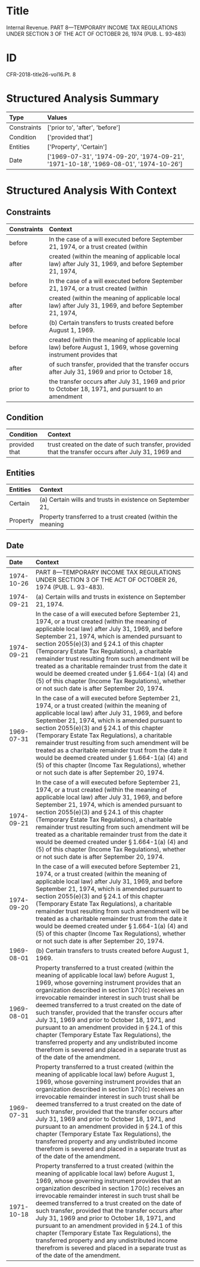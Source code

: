 # Title

 Internal Revenue. PART 8—TEMPORARY INCOME TAX REGULATIONS UNDER SECTION 3 OF THE ACT OF OCTOBER 26, 1974 (PUB. L. 93-483)


# ID

 CFR-2018-title26-vol16.Pt. 8


# Structured Analysis Summary

| Type        | Values                                                                               |
|:------------|:-------------------------------------------------------------------------------------|
| Constraints | ['prior to', 'after', 'before']                                                      |
| Condition   | ['provided that']                                                                    |
| Entities    | ['Property', 'Certain']                                                              |
| Date        | ['1969-07-31', '1974-09-20', '1974-09-21', '1971-10-18', '1969-08-01', '1974-10-26'] |


# Structured Analysis With Context

 


## Constraints

| Constraints   | Context                                                                                                              |
|:--------------|:---------------------------------------------------------------------------------------------------------------------|
| before        | In the case of a will executed  before September 21, 1974, or a trust created (within                                |
| after         | created (within the meaning of applicable local law) after July 31, 1969, and before September 21, 1974,             |
| before        | In the case of a will executed  before September 21, 1974, or a trust created (within                                |
| after         | created (within the meaning of applicable local law) after July 31, 1969, and before September 21, 1974,             |
| before        | (b) Certain transfers to trusts created  before  August 1, 1969.                                                     |
| before        | created (within the meaning of applicable local law) before August 1, 1969, whose governing instrument provides that |
| after         | of such transfer, provided that the transfer occurs after July 31, 1969 and prior to October 18,                     |
| prior to      | the transfer occurs after July 31, 1969 and prior to October 18, 1971, and pursuant to an amendment                  |


## Condition

| Condition     | Context                                                                                               |
|:--------------|:------------------------------------------------------------------------------------------------------|
| provided that | trust created on the date of such transfer, provided that the transfer occurs after July 31, 1969 and |


## Entities

| Entities   | Context                                                     |
|:-----------|:------------------------------------------------------------|
| Certain    | (a)  Certain wills and trusts in existence on September 21, |
| Property   | Property transferred to a trust created (within the meaning |


## Date

| Date       | Context                                                                                                                                                                                                                                                                                                                                                                                                                                                                                                                                                                                                                                                                               |
|:-----------|:--------------------------------------------------------------------------------------------------------------------------------------------------------------------------------------------------------------------------------------------------------------------------------------------------------------------------------------------------------------------------------------------------------------------------------------------------------------------------------------------------------------------------------------------------------------------------------------------------------------------------------------------------------------------------------------|
| 1974-10-26 | PART 8—TEMPORARY INCOME TAX REGULATIONS UNDER SECTION 3 OF THE ACT OF OCTOBER 26, 1974 (PUB. L. 93-483).                                                                                                                                                                                                                                                                                                                                                                                                                                                                                                                                                                              |
| 1974-09-21 | (a) Certain wills and trusts in existence on September 21, 1974.                                                                                                                                                                                                                                                                                                                                                                                                                                                                                                                                                                                                                      |
| 1974-09-21 | In the case of a will executed before September 21, 1974, or a trust created (within the meaning of applicable local law) after July 31, 1969, and before September 21, 1974, which is amended pursuant to section 2055(e)(3) and &#167;&#8201;24.1 of this chapter (Temporary Estate Tax Regulations), a charitable remainder trust resulting from such amendment will be treated as a charitable remainder trust from the date it would be deemed created under &#167;&#8201;1.664-1(a) (4) and (5) of this chapter (Income Tax Regulations), whether or not such date is after September 20, 1974.                                                                                 |
| 1969-07-31 | In the case of a will executed before September 21, 1974, or a trust created (within the meaning of applicable local law) after July 31, 1969, and before September 21, 1974, which is amended pursuant to section 2055(e)(3) and &#167;&#8201;24.1 of this chapter (Temporary Estate Tax Regulations), a charitable remainder trust resulting from such amendment will be treated as a charitable remainder trust from the date it would be deemed created under &#167;&#8201;1.664-1(a) (4) and (5) of this chapter (Income Tax Regulations), whether or not such date is after September 20, 1974.                                                                                 |
| 1974-09-21 | In the case of a will executed before September 21, 1974, or a trust created (within the meaning of applicable local law) after July 31, 1969, and before September 21, 1974, which is amended pursuant to section 2055(e)(3) and &#167;&#8201;24.1 of this chapter (Temporary Estate Tax Regulations), a charitable remainder trust resulting from such amendment will be treated as a charitable remainder trust from the date it would be deemed created under &#167;&#8201;1.664-1(a) (4) and (5) of this chapter (Income Tax Regulations), whether or not such date is after September 20, 1974.                                                                                 |
| 1974-09-20 | In the case of a will executed before September 21, 1974, or a trust created (within the meaning of applicable local law) after July 31, 1969, and before September 21, 1974, which is amended pursuant to section 2055(e)(3) and &#167;&#8201;24.1 of this chapter (Temporary Estate Tax Regulations), a charitable remainder trust resulting from such amendment will be treated as a charitable remainder trust from the date it would be deemed created under &#167;&#8201;1.664-1(a) (4) and (5) of this chapter (Income Tax Regulations), whether or not such date is after September 20, 1974.                                                                                 |
| 1969-08-01 | (b) Certain transfers to trusts created before August 1, 1969.                                                                                                                                                                                                                                                                                                                                                                                                                                                                                                                                                                                                                        |
| 1969-08-01 | Property transferred to a trust created (within the meaning of applicable local law) before August 1, 1969, whose governing instrument provides that an organization described in section 170(c) receives an irrevocable remainder interest in such trust shall be deemed transferred to a trust created on the date of such transfer, provided that the transfer occurs after July 31, 1969 and prior to October 18, 1971, and pursuant to an amendment provided in &#167;&#8201;24.1 of this chapter (Temporary Estate Tax Regulations), the transferred property and any undistributed income therefrom is severed and placed in a separate trust as of the date of the amendment. |
| 1969-07-31 | Property transferred to a trust created (within the meaning of applicable local law) before August 1, 1969, whose governing instrument provides that an organization described in section 170(c) receives an irrevocable remainder interest in such trust shall be deemed transferred to a trust created on the date of such transfer, provided that the transfer occurs after July 31, 1969 and prior to October 18, 1971, and pursuant to an amendment provided in &#167;&#8201;24.1 of this chapter (Temporary Estate Tax Regulations), the transferred property and any undistributed income therefrom is severed and placed in a separate trust as of the date of the amendment. |
| 1971-10-18 | Property transferred to a trust created (within the meaning of applicable local law) before August 1, 1969, whose governing instrument provides that an organization described in section 170(c) receives an irrevocable remainder interest in such trust shall be deemed transferred to a trust created on the date of such transfer, provided that the transfer occurs after July 31, 1969 and prior to October 18, 1971, and pursuant to an amendment provided in &#167;&#8201;24.1 of this chapter (Temporary Estate Tax Regulations), the transferred property and any undistributed income therefrom is severed and placed in a separate trust as of the date of the amendment. |


